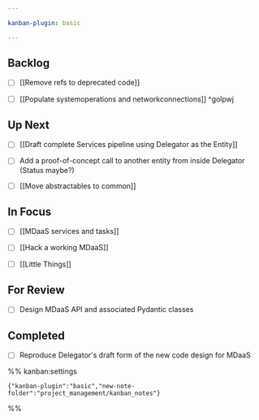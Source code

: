 ```yaml
---

kanban-plugin: basic

---
```


## Backlog

- [ ] [[Remove refs to deprecated code]]
- [ ] [[Populate systemoperations and networkconnections]] ^golpwj


## Up Next

- [ ] [[Draft complete Services pipeline using Delegator as the Entity]]
- [ ] Add a proof-of-concept call to another entity from inside Delegator (Status maybe?)
- [ ] [[Move abstractables to common]]


## In Focus

- [ ] [[MDaaS services and tasks]]
- [ ] [[Hack a working MDaaS]]
- [ ] [[Little Things]]


## For Review

- [ ] Design MDaaS API and associated Pydantic classes


## Completed

- [ ] Reproduce Delegator's draft form of the new code design for MDaaS




%% kanban:settings
```
{"kanban-plugin":"basic","new-note-folder":"project_management/kanban_notes"}
```
%%